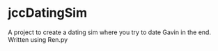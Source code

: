 # jccDatingSim
A project to create a dating sim where you try to date Gavin in the end. Written using Ren.py

